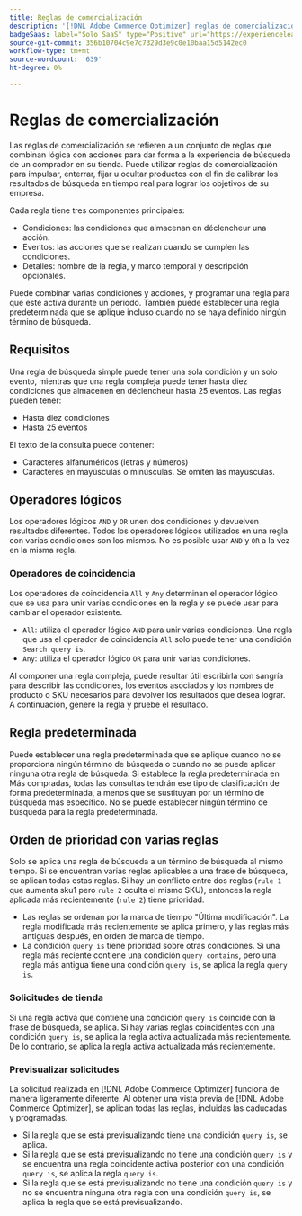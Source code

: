 ```yaml
---
title: Reglas de comercialización
description: '[!DNL Adobe Commerce Optimizer] reglas de comercialización combinan lógica con acciones para dar forma a la experiencia de compra.'
badgeSaas: label="Solo SaaS" type="Positive" url="https://experienceleague.adobe.com/es/docs/commerce/user-guides/product-solutions" tooltip="Solo se aplica a los proyectos de Adobe Commerce as a Cloud Service y Adobe Commerce Optimizer (infraestructura de SaaS administrada por Adobe)."
source-git-commit: 356b10704c9e7c7329d3e9c0e10baa15d5142ec0
workflow-type: tm+mt
source-wordcount: '639'
ht-degree: 0%

---
```


# Reglas de comercialización

Las reglas de comercialización se refieren a un conjunto de reglas que combinan lógica con acciones para dar forma a la experiencia de búsqueda de un comprador en su tienda. Puede utilizar reglas de comercialización para impulsar, enterrar, fijar u ocultar productos con el fin de calibrar los resultados de búsqueda en tiempo real para lograr los objetivos de su empresa.

Cada regla tiene tres componentes principales:

- Condiciones: las condiciones que almacenan en déclencheur una acción.
- Eventos: las acciones que se realizan cuando se cumplen las condiciones.
- Detalles: nombre de la regla, y marco temporal y descripción opcionales.

Puede combinar varias condiciones y acciones, y programar una regla para que esté activa durante un periodo. También puede establecer una regla predeterminada que se aplique incluso cuando no se haya definido ningún término de búsqueda.

## Requisitos

Una regla de búsqueda simple puede tener una sola condición y un solo evento, mientras que una regla compleja puede tener hasta diez condiciones que almacenen en déclencheur hasta 25 eventos.
Las reglas pueden tener:

- Hasta diez condiciones
- Hasta 25 eventos

El texto de la consulta puede contener:

- Caracteres alfanuméricos (letras y números)
- Caracteres en mayúsculas o minúsculas. Se omiten las mayúsculas.

## Operadores lógicos

Los operadores lógicos `AND` y `OR` unen dos condiciones y devuelven resultados diferentes. Todos los operadores lógicos utilizados en una regla con varias condiciones son los mismos. No es posible usar `AND` y `OR` a la vez en la misma regla.

### Operadores de coincidencia

Los operadores de coincidencia `All` y `Any` determinan el operador lógico que se usa para unir varias condiciones en la regla y se puede usar para cambiar el operador existente.

- `All`: utiliza el operador lógico `AND` para unir varias condiciones. Una regla que usa el operador de coincidencia `All` solo puede tener una condición `Search query is`.
- `Any`: utiliza el operador lógico `OR` para unir varias condiciones.

Al componer una regla compleja, puede resultar útil escribirla con sangría para describir las condiciones, los eventos asociados y los nombres de producto o SKU necesarios para devolver los resultados que desea lograr. A continuación, genere la regla y pruebe el resultado.

## Regla predeterminada

Puede establecer una regla predeterminada que se aplique cuando no se proporciona ningún término de búsqueda o cuando no se puede aplicar ninguna otra regla de búsqueda. Si establece la regla predeterminada en Más compradas, todas las consultas tendrán ese tipo de clasificación de forma predeterminada, a menos que se sustituyan por un término de búsqueda más específico. No se puede establecer ningún término de búsqueda para la regla predeterminada.

## Orden de prioridad con varias reglas

Solo se aplica una regla de búsqueda a un término de búsqueda al mismo tiempo.
Si se encuentran varias reglas aplicables a una frase de búsqueda, se aplican todas estas reglas. Si hay un conflicto entre dos reglas (`rule 1` que aumenta sku1 pero `rule 2` oculta el mismo SKU), entonces la regla aplicada más recientemente (`rule 2`) tiene prioridad.

- Las reglas se ordenan por la marca de tiempo &quot;Última modificación&quot;. La regla modificada más recientemente se aplica primero, y las reglas más antiguas después, en orden de marca de tiempo.
- La condición `query is` tiene prioridad sobre otras condiciones. Si una regla más reciente contiene una condición `query contains`, pero una regla más antigua tiene una condición `query is`, se aplica la regla `query is`.

### Solicitudes de tienda

Si una regla activa que contiene una condición `query is` coincide con la frase de búsqueda, se aplica. Si hay varias reglas coincidentes con una condición `query is`, se aplica la regla activa actualizada más recientemente.
De lo contrario, se aplica la regla activa actualizada más recientemente.

### Previsualizar solicitudes

La solicitud realizada en [!DNL Adobe Commerce Optimizer] funciona de manera ligeramente diferente. Al obtener una vista previa de [!DNL Adobe Commerce Optimizer], se aplican todas las reglas, incluidas las caducadas y programadas.

- Si la regla que se está previsualizando tiene una condición `query is`, se aplica.
- Si la regla que se está previsualizando no tiene una condición `query is` y se encuentra una regla coincidente activa posterior con una condición `query is`, se aplica la regla `query is`.
- Si la regla que se está previsualizando no tiene una condición `query is` y no se encuentra ninguna otra regla con una condición `query is`, se aplica la regla que se está previsualizando.
